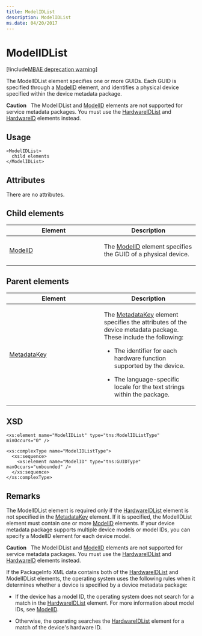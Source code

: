```yaml
---
title: ModelIDList
description: ModelIDList
ms.date: 04/20/2017
---
```


# ModelIDList

[!include[MBAE deprecation warning](../includes/mbae-deprecation-warning.md)]

The ModelIDList element specifies one or more GUIDs. Each GUID is specified through a [ModelID](modelid.md) element, and identifies a physical device specified within the device metadata package.

**Caution**  
The ModelIDList and [ModelID](modelid.md) elements are not supported for service metadata packages. You must use the [HardwareIDList](hardwareidlist.md) and [HardwareID](hardwareid.md) elements instead.

 

## Usage


``` syntax
<ModelIDList>
  child elements
</ModelIDList>
```

## Attributes


There are no attributes.

## Child elements


<table>
<colgroup>
<col width="50%" />
<col width="50%" />
</colgroup>
<thead>
<tr class="header">
<th>Element</th>
<th>Description</th>
</tr>
</thead>
<tbody>
<tr class="odd">
<td><p><a href="modelid.md" data-raw-source="[ModelID](modelid.md)">ModelID</a></p></td>
<td><p>The <a href="modelid.md" data-raw-source="[ModelID](modelid.md)">ModelID</a> element specifies the GUID of a physical device.</p></td>
</tr>
</tbody>
</table>

 

## Parent elements


<table>
<colgroup>
<col width="50%" />
<col width="50%" />
</colgroup>
<thead>
<tr class="header">
<th>Element</th>
<th>Description</th>
</tr>
</thead>
<tbody>
<tr class="odd">
<td><p><a href="metadatakey.md" data-raw-source="[MetadataKey](metadatakey.md)">MetadataKey</a></p></td>
<td><p>The <a href="metadatakey.md" data-raw-source="[MetadataKey](metadatakey.md)">MetadataKey</a> element specifies the attributes of the device metadata package. These include the following:</p>
<ul>
<li><p>The identifier for each hardware function supported by the device.</p></li>
<li><p>The language-specific locale for the text strings within the package.</p></li>
</ul></td>
</tr>
</tbody>
</table>

 

## XSD


``` syntax
<xs:element name="ModelIDList" type="tns:ModelIDListType" minOccurs="0" />

<xs:complexType name="ModelIDListType">
  <xs:sequence>
    <xs:element name="ModelID" type="tns:GUIDType" maxOccurs="unbounded" />
  </xs:sequence>
</xs:complexType>
```

## Remarks


The ModelIDList element is required only if the [HardwareIDList](hardwareidlist.md) element is not specified in the [MetadataKey](metadatakey.md) element. If it is specified, the ModelIDList element must contain one or more [ModelID](modelid.md) elements. If your device metadata package supports multiple device models or model IDs, you can specify a ModelID element for each device model.

**Caution**  
The ModelIDList and [ModelID](modelid.md) elements are not supported for service metadata packages. You must use the [HardwareIDList](hardwareidlist.md) and [HardwareID](hardwareid.md) elements instead.

 

If the PackageInfo XML data contains both of the [HardwareIDList](hardwareidlist.md) and ModelIDList elements, the operating system uses the following rules when it determines whether a device is specified by a device metadata package:

-   If the device has a model ID, the operating system does not search for a match in the [HardwareIDList](hardwareidlist.md) element. For more information about model IDs, see [ModelID](modelid.md).

-   Otherwise, the operating searches the [HardwareIDList](hardwareidlist.md) element for a match of the device's hardware ID.

 

 





